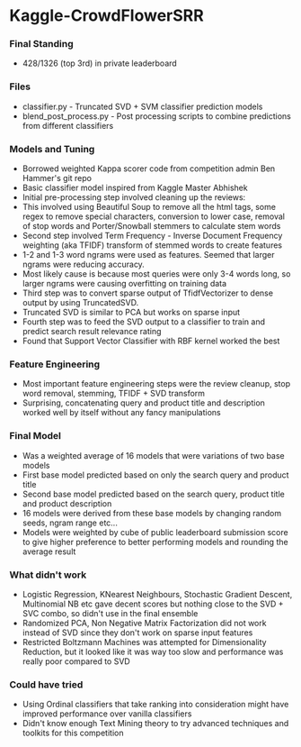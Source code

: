 # Kaggle-CrowdFlowerSRR

### Final Standing
- 428/1326 (top 3rd) in private leaderboard


### Files 
- classifier.py - Truncated SVD + SVM classifier prediction models
- blend_post_process.py - Post processing scripts to combine predictions from different classifiers

### Models and Tuning
- Borrowed weighted Kappa scorer code from competition admin Ben Hammer's git repo
- Basic classifier model inspired from Kaggle Master Abhishek
- Initial pre-processing step involved cleaning up the reviews:
-   This involved using Beautiful Soup to remove all the html tags, some regex to remove special characters, conversion to lower case, removal of stop words and Porter/Snowball stemmers to calculate stem words
- Second step involved Term Frequency - Inverse Document Frequency weighting (aka TFIDF) transform of stemmed words to create features
-   1-2 and 1-3 word ngrams were used as features. Seemed that larger ngrams were reducing accuracy. 
-   Most likely cause is because most queries were only 3-4 words long, so larger ngrams were causing overfitting on training data
- Third step was to convert sparse output of TfidfVectorizer to dense output by using TruncatedSVD. 
-   Truncated SVD is similar to PCA but works on sparse input
- Fourth step was to feed the SVD output to a classifier to train and predict search result relevance rating
-   Found that Support Vector Classifier with RBF kernel worked the best

### Feature Engineering
- Most important feature engineering steps were the review cleanup, stop word removal, stemming, TFIDF + SVD transform
- Surprising, concatenating query and product title and description worked well by itself without any fancy manipulations

### Final Model 
- Was a weighted average of 16 models that were variations of two base models
-   First base model predicted based on only the search query and product title
-   Second base model predicted based on the search query, product title and product description
-   16 models were derived from these base models by changing random seeds, ngram range etc...
-   Models were weighted by cube of public leaderboard submission score to give higher preference to better performing models and rounding the average result


### What didn't work
- Logistic Regression, KNearest Neighbours, Stochastic Gradient Descent, Multinomial NB etc gave decent scores but nothing close to the SVD + SVC combo, so didn't use in the final ensemble
- Randomized PCA, Non Negative Matrix Factorization did not work instead of SVD since they don't work on sparse input features
- Restricted Boltzmann Machines was attempted for Dimensionality Reduction, but it looked like it was way too slow and performance was really poor compared to SVD

### Could have tried
- Using Ordinal classifiers that take ranking into consideration might have improved performance over vanilla classifiers
- Didn't know enough Text Mining theory to try advanced techniques and toolkits for this competition
 



